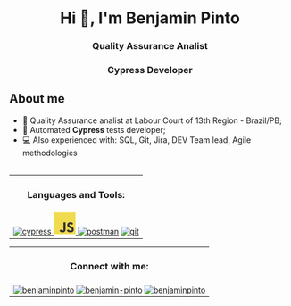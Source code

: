<h1 align="center">Hi 👋, I'm Benjamin Pinto</h1>
<h3 align="center">Quality Assurance Analist</h3>
<h3 align="center">Cypress Developer</h3>

## About me

- 🔎 Quality Assurance analist at Labour Court of 13th Region - Brazil/PB;
- 🤖 Automated **Cypress** tests developer;
- 💻 Also experienced with: SQL, Git, Jira, DEV Team lead, Agile methodologies
<br><br>
<table align=center>
<tr>
<td><h3 align="center">Languages and Tools:</h3></td>
</tr>
<tr>
<td>
<a href="https://www.cypress.io" target="_blank" rel="noreferrer"> <img src="https://raw.githubusercontent.com/simple-icons/simple-icons/6e46ec1fc23b60c8fd0d2f2ff46db82e16dbd75f/icons/cypress.svg" alt="cypress" width="40" height="40"/> </a>
<a href="https://developer.mozilla.org/en-US/docs/Web/JavaScript" target="_blank" rel="noreferrer"> <img src="https://raw.githubusercontent.com/devicons/devicon/master/icons/javascript/javascript-original.svg" alt="javascript" width="40" height="40"/> </a>
<a href="https://postman.com" target="_blank" rel="noreferrer"> <img src="https://www.vectorlogo.zone/logos/getpostman/getpostman-icon.svg" alt="postman" width="40" height="40"/></a>
<a href="https://git-scm.com/" target="_blank" rel="noreferrer"> <img src="https://www.vectorlogo.zone/logos/git-scm/git-scm-icon.svg" alt="git" width="40" height="40"/> </a>
</td>
</tr>
</table>
<table align=center>
<tr>
<td><h3 align="center">Connect with me:</h3></td>
</tr>
<tr>
<td>
<a href="https://dev.to/benjaminpinto" target="blank"><img align="center" src="https://raw.githubusercontent.com/rahuldkjain/github-profile-readme-generator/master/src/images/icons/Social/devto.svg" alt="benjaminpinto" height="30" width="40" /></a>
<a href="https://linkedin.com/in/benjamin-pinto" target="blank"><img align="center" src="https://raw.githubusercontent.com/rahuldkjain/github-profile-readme-generator/master/src/images/icons/Social/linked-in-alt.svg" alt="benjamin-pinto" height="30" width="40" /></a>
<a href="https://instagram.com/benjaminpinto" target="blank"><img align="center" src="https://raw.githubusercontent.com/rahuldkjain/github-profile-readme-generator/master/src/images/icons/Social/instagram.svg" alt="benjaminpinto" height="30" width="40" /></a>
</td>
</tr>
</table>

<br><br>
